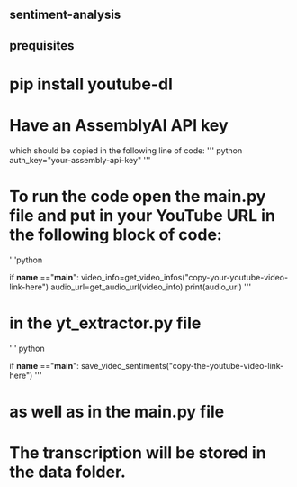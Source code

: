 ## sentiment-analysis ##

## prequisites ##
# pip install youtube-dl
# Have an AssemblyAI API key
which should be copied in the following line of code:
''' python
auth_key="your-assembly-api-key"
'''

# To run the code open the main.py file and put in your YouTube URL in the following block of code:
'''python

if __name__ =="__main__":
    video_info=get_video_infos("copy-your-youtube-video-link-here")
    audio_url=get_audio_url(video_info)
    print(audio_url)
'''
# in the yt_extractor.py file

''' python

if __name__ =="__main__":
    save_video_sentiments("copy-the-youtube-video-link-here")
    '''

# as well as in the  main.py file

# The transcription will be stored in the data folder.
